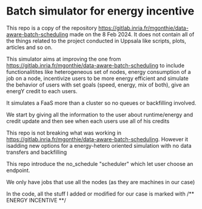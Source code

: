# Batch simulator for energy incentive

This repo is a copy of the repository https://gitlab.inria.fr/mgonthie/data-aware-batch-scheduling made on the 8 Feb 2024.
It does not contain all of the things related to the project conducted in Uppsala like scripts, plots, articles and so on.

This simulator aims at improving the one from https://gitlab.inria.fr/mgonthie/data-aware-batch-scheduling to include functionalitites like heterogeneous set of nodes, energy consumption of a job on a node, incentivize users to be more energy efficient and simulate the behavior of users with set goals (speed, energy, mix of both), give an energY credit to each users.

It simulates a FaaS more than a cluster so no queues or backfilling involved.

We start by giving all the information to the user about runtime/energy and credit update and then see when each users use all of his credits

This repo is not breaking what was working in https://gitlab.inria.fr/mgonthie/data-aware-batch-scheduling.
However it isadding new options for a energy-hetero oriented simulation with no data transfers and backfilling

This repo introduce the no_schedule "scheduler" which let user choose an endpoint.

We only have jobs that use all the nodes (as they are machines in our case)

In the code, all the stuff I added or modified for our case is marked with /** ENERGY INCENTIVE **/
